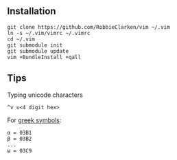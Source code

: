 Installation
------------

    git clone https://github.com/RobbieClarken/vim ~/.vim
    ln -s ~/.vim/vimrc ~/.vimrc
    cd ~/.vim
    git submodule init
    git submodule update
    vim +BundleInstall +qall

Tips
----

Typing unicode characters

    ^v u<4 digit hex>

For [greek symbols](http://en.wikipedia.org/wiki/Greek_alphabet#Greek_in_Unicode):

    α = 03B1
    β = 03B2
    ...
    ω = 03C9
